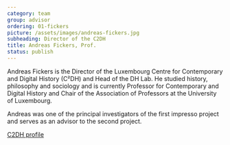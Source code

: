```yaml
---
category: team
group: advisor
ordering: 01-fickers
picture: /assets/images/andreas-fickers.jpg
subheading: Director of the C2DH
title: Andreas Fickers, Prof.
status: publish
---
```


Andreas Fickers is the Director of the Luxembourg Centre for Contemporary and Digital History (C²DH) and Head of the DH Lab. He studied history, philosophy and sociology and is currently Professor for Contemporary and Digital History and Chair of the Association of Professors at the University of Luxembourg.

Andreas was one of the principal investigators of the first impresso project and serves as an advisor to the second project.

[C2DH profile](https://www.c2dh.uni.lu/people/andreas-fickers)

